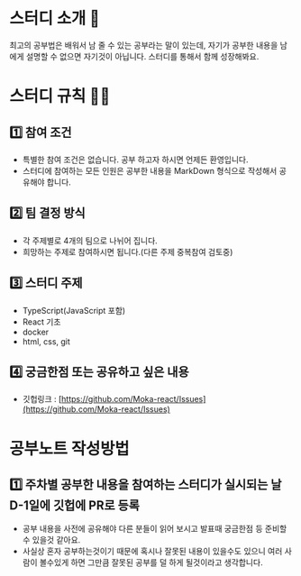 
# 스터디 소개 🤟

최고의 공부법은 배워서 남 줄 수 있는 공부라는 말이 있는데, 자기가 공부한 내용을 남에게 설명할 수 없으면 자기것이 아닙니다. 스터디를 통해서 함께 성장해봐요.

# 스터디 규칙 👮‍♂️

## 1️⃣ 참여 조건

- 특별한 참여 조건은 없습니다. 공부 하고자 하시면 언제든 환영입니다.
- 스터디에 참여하는 모든 인원은 공부한 내용을 MarkDown 형식으로 작성해서 공유해야 합니다.


## 2️⃣ 팀 결정 방식

- 각 주제별로 4개의 팀으로 나뉘어 집니다.
- 희망하는 주제로 참여하시면 됩니다.(다른 주제 중복참여 검토중)


## 3️⃣ 스터디 주제

- TypeScript(JavaScript 포함)
- React 기초
- docker
- html, css, git

## 4️⃣ 궁금한점 또는 공유하고 싶은 내용

- 깃헙링크 : [https://github.com/Moka-react/Issues](https://github.com/Moka-react/Issues)

# 공부노트 작성방법

## 1️⃣ 주차별 공부한 내용을 참여하는 스터디가 실시되는 날 D-1일에 깃헙에 PR로 등록
- 공부 내용을 사전에 공유해야 다른 분들이 읽어 보시고 발표때 궁금한점 등 준비할 수 있을것 같아요.
- 사실상 혼자 공부하는것이기 때문에 혹시나 잘못된 내용이 있을수도 있으니 여러 사람이 볼수있게 하면 그만큼 잘못된 공부를 덜 하게 될것이라고 생각합니다.
